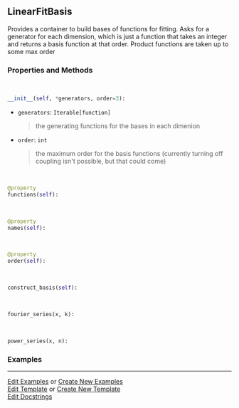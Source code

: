 ## <a id="McUtils.Zachary.FittableModels.LinearFitBasis">LinearFitBasis</a>
Provides a container to build bases of functions for fitting.
Asks for a generator for each dimension, which is just a function that takes an integer and returns a basis function at that order.
Product functions are taken up to some max order

### Properties and Methods
<a id="McUtils.Zachary.FittableModels.LinearFitBasis.__init__" class="docs-object-method">&nbsp;</a>
```python
__init__(self, *generators, order=3): 
```

- `generators`: `Iterable[function]`
    >the generating functions for the bases in each dimenion
- `order`: `int`
    >the maximum order for the basis functions (currently turning off coupling isn't possible, but that could come)

<a id="McUtils.Zachary.FittableModels.LinearFitBasis.functions" class="docs-object-method">&nbsp;</a>
```python
@property
functions(self): 
```

<a id="McUtils.Zachary.FittableModels.LinearFitBasis.names" class="docs-object-method">&nbsp;</a>
```python
@property
names(self): 
```

<a id="McUtils.Zachary.FittableModels.LinearFitBasis.order" class="docs-object-method">&nbsp;</a>
```python
@property
order(self): 
```

<a id="McUtils.Zachary.FittableModels.LinearFitBasis.construct_basis" class="docs-object-method">&nbsp;</a>
```python
construct_basis(self): 
```

<a id="McUtils.Zachary.FittableModels.LinearFitBasis.<lambda>" class="docs-object-method">&nbsp;</a>
```python
fourier_series(x, k): 
```

<a id="McUtils.Zachary.FittableModels.LinearFitBasis.<lambda>" class="docs-object-method">&nbsp;</a>
```python
power_series(x, n): 
```

### Examples




___

[Edit Examples](https://github.com/McCoyGroup/McUtils/edit/edit/ci/examples/ci/docs/McUtils/Zachary/FittableModels/LinearFitBasis.md) or 
[Create New Examples](https://github.com/McCoyGroup/McUtils/new/edit/?filename=ci/examples/ci/docs/McUtils/Zachary/FittableModels/LinearFitBasis.md) <br/>
[Edit Template](https://github.com/McCoyGroup/McUtils/edit/edit/ci/docs/ci/docs/McUtils/Zachary/FittableModels/LinearFitBasis.md) or 
[Create New Template](https://github.com/McCoyGroup/McUtils/new/edit/?filename=ci/docs/templates/ci/docs/McUtils/Zachary/FittableModels/LinearFitBasis.md) <br/>
[Edit Docstrings](https://github.com/McCoyGroup/McUtils/edit/edit/McUtils/Zachary/FittableModels.py?message=Update%20Docs)